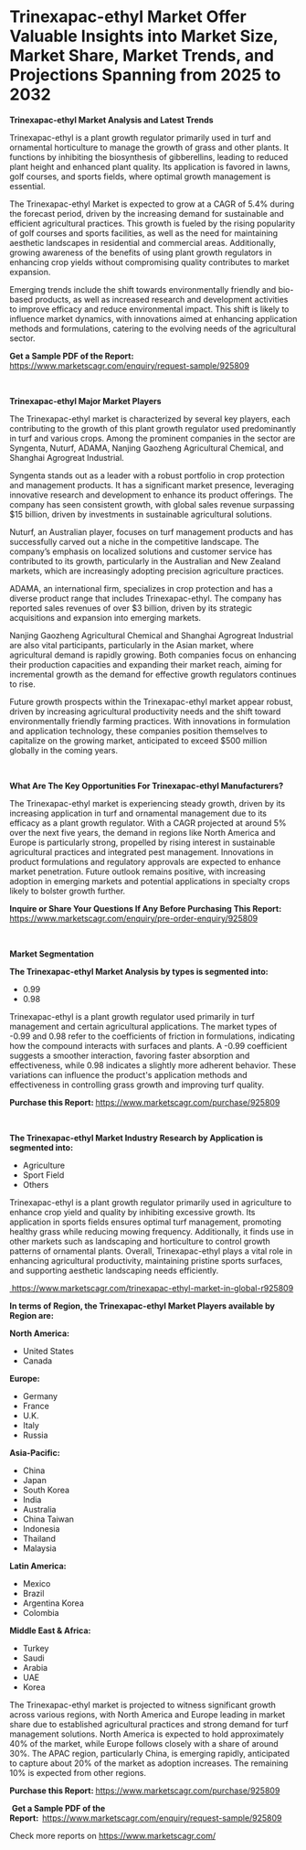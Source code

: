 <p><h1>Trinexapac-ethyl Market Offer Valuable Insights into Market Size, Market Share, Market Trends, and Projections Spanning from 2025 to 2032</h1></p><p><strong>Trinexapac-ethyl Market Analysis and Latest Trends</strong></p>
<p><p>Trinexapac-ethyl is a plant growth regulator primarily used in turf and ornamental horticulture to manage the growth of grass and other plants. It functions by inhibiting the biosynthesis of gibberellins, leading to reduced plant height and enhanced plant quality. Its application is favored in lawns, golf courses, and sports fields, where optimal growth management is essential.</p><p>The Trinexapac-ethyl Market is expected to grow at a CAGR of 5.4% during the forecast period, driven by the increasing demand for sustainable and efficient agricultural practices. This growth is fueled by the rising popularity of golf courses and sports facilities, as well as the need for maintaining aesthetic landscapes in residential and commercial areas. Additionally, growing awareness of the benefits of using plant growth regulators in enhancing crop yields without compromising quality contributes to market expansion. </p><p>Emerging trends include the shift towards environmentally friendly and bio-based products, as well as increased research and development activities to improve efficacy and reduce environmental impact. This shift is likely to influence market dynamics, with innovations aimed at enhancing application methods and formulations, catering to the evolving needs of the agricultural sector.</p></p>
<p><strong>Get a Sample PDF of the Report:&nbsp;</strong> <a href="https://www.marketscagr.com/enquiry/request-sample/925809?utm_campaign=2796&utm_medium=2&utm_source=Github&utm_content=ia&utm_term=24032025&utm_id=trinexapac-ethyl">https://www.marketscagr.com/enquiry/request-sample/925809</a></p>
<p>&nbsp;</p>
<p><strong>Trinexapac-ethyl Major Market Players</strong></p>
<p><p>The Trinexapac-ethyl market is characterized by several key players, each contributing to the growth of this plant growth regulator used predominantly in turf and various crops. Among the prominent companies in the sector are Syngenta, Nuturf, ADAMA, Nanjing Gaozheng Agricultural Chemical, and Shanghai Agrogreat Industrial.</p><p>Syngenta stands out as a leader with a robust portfolio in crop protection and management products. It has a significant market presence, leveraging innovative research and development to enhance its product offerings. The company has seen consistent growth, with global sales revenue surpassing $15 billion, driven by investments in sustainable agricultural solutions.</p><p>Nuturf, an Australian player, focuses on turf management products and has successfully carved out a niche in the competitive landscape. The company’s emphasis on localized solutions and customer service has contributed to its growth, particularly in the Australian and New Zealand markets, which are increasingly adopting precision agriculture practices.</p><p>ADAMA, an international firm, specializes in crop protection and has a diverse product range that includes Trinexapac-ethyl. The company has reported sales revenues of over $3 billion, driven by its strategic acquisitions and expansion into emerging markets.</p><p>Nanjing Gaozheng Agricultural Chemical and Shanghai Agrogreat Industrial are also vital participants, particularly in the Asian market, where agricultural demand is rapidly growing. Both companies focus on enhancing their production capacities and expanding their market reach, aiming for incremental growth as the demand for effective growth regulators continues to rise.</p><p>Future growth prospects within the Trinexapac-ethyl market appear robust, driven by increasing agricultural productivity needs and the shift toward environmentally friendly farming practices. With innovations in formulation and application technology, these companies position themselves to capitalize on the growing market, anticipated to exceed $500 million globally in the coming years.</p></p>
<p>&nbsp;</p>
<p><strong>What Are The Key Opportunities For Trinexapac-ethyl Manufacturers?</strong></p>
<p><p>The Trinexapac-ethyl market is experiencing steady growth, driven by its increasing application in turf and ornamental management due to its efficacy as a plant growth regulator. With a CAGR projected at around 5% over the next five years, the demand in regions like North America and Europe is particularly strong, propelled by rising interest in sustainable agricultural practices and integrated pest management. Innovations in product formulations and regulatory approvals are expected to enhance market penetration. Future outlook remains positive, with increasing adoption in emerging markets and potential applications in specialty crops likely to bolster growth further.</p></p>
<p><strong>Inquire or Share Your Questions If Any Before Purchasing This Report:</strong> <a href="https://www.marketscagr.com/enquiry/pre-order-enquiry/925809?utm_campaign=2796&utm_medium=2&utm_source=Github&utm_content=ia&utm_term=24032025&utm_id=trinexapac-ethyl">https://www.marketscagr.com/enquiry/pre-order-enquiry/925809</a></p>
<p>&nbsp;</p>
<p><strong>Market Segmentation</strong></p>
<p><strong>The Trinexapac-ethyl Market Analysis by types is segmented into:</strong></p>
<p><ul><li>0.99</li><li>0.98</li></ul></p>
<p><p>Trinexapac-ethyl is a plant growth regulator used primarily in turf management and certain agricultural applications. The market types of -0.99 and 0.98 refer to the coefficients of friction in formulations, indicating how the compound interacts with surfaces and plants. A -0.99 coefficient suggests a smoother interaction, favoring faster absorption and effectiveness, while 0.98 indicates a slightly more adherent behavior. These variations can influence the product's application methods and effectiveness in controlling grass growth and improving turf quality.</p></p>
<p><strong>Purchase this Report:&nbsp;</strong><a href="https://www.marketscagr.com/purchase/925809?utm_campaign=2796&utm_medium=2&utm_source=Github&utm_content=ia&utm_term=24032025&utm_id=trinexapac-ethyl">https://www.marketscagr.com/purchase/925809</a></p>
<p>&nbsp;</p>
<p><strong>The Trinexapac-ethyl Market Industry Research by Application is segmented into:</strong></p>
<p><ul><li>Agriculture</li><li>Sport Field</li><li>Others</li></ul></p>
<p><p>Trinexapac-ethyl is a plant growth regulator primarily used in agriculture to enhance crop yield and quality by inhibiting excessive growth. Its application in sports fields ensures optimal turf management, promoting healthy grass while reducing mowing frequency. Additionally, it finds use in other markets such as landscaping and horticulture to control growth patterns of ornamental plants. Overall, Trinexapac-ethyl plays a vital role in enhancing agricultural productivity, maintaining pristine sports surfaces, and supporting aesthetic landscaping needs efficiently.</p></p>
<p><a href="https://www.marketscagr.com/trinexapac-ethyl-market-in-global-r925809?utm_campaign=2796&utm_medium=2&utm_source=Github&utm_content=ia&utm_term=24032025&utm_id=trinexapac-ethyl">&nbsp;https://www.marketscagr.com/trinexapac-ethyl-market-in-global-r925809</a></p>
<p><strong>In terms of Region, the Trinexapac-ethyl Market Players available by Region are:</strong></p>
<p>
    <p> <strong> North America: </strong>
        <ul>
            <li>United States</li>
            <li>Canada</li>
        </ul>
        </p> 
    <p> <strong> Europe: </strong>
        <ul>
            <li>Germany</li>
            <li>France</li>
            <li>U.K.</li>
            <li>Italy</li>
            <li>Russia</li>
        </ul>
        </p> 
    <p> <strong> Asia-Pacific: </strong>
        <ul>
            <li>China</li>
            <li>Japan</li>
            <li>South Korea</li>
            <li>India</li>
            <li>Australia</li>
            <li>China Taiwan</li>
            <li>Indonesia</li>
            <li>Thailand</li>
            <li>Malaysia</li>
        </ul>
        </p> 
    <p> <strong> Latin America: </strong>
        <ul>
            <li>Mexico</li>
            <li>Brazil</li>
            <li>Argentina Korea</li>
            <li>Colombia</li>
        </ul>
        </p> 
    <p> <strong> Middle East & Africa: </strong>
        <ul>
            <li>Turkey</li>
            <li>Saudi</li>
            <li>Arabia</li>
            <li>UAE</li>
            <li>Korea</li>
        </ul>
    </p>
    </p>
<p><p>The Trinexapac-ethyl market is projected to witness significant growth across various regions, with North America and Europe leading in market share due to established agricultural practices and strong demand for turf management solutions. North America is expected to hold approximately 40% of the market, while Europe follows closely with a share of around 30%. The APAC region, particularly China, is emerging rapidly, anticipated to capture about 20% of the market as adoption increases. The remaining 10% is expected from other regions.</p></p>
<p><strong>Purchase this Report: </strong><a href="https://www.marketscagr.com/purchase/925809?utm_campaign=2796&utm_medium=2&utm_source=Github&utm_content=ia&utm_term=24032025&utm_id=trinexapac-ethyl">https://www.marketscagr.com/purchase/925809</a></p>
<p>&nbsp;<strong>Get a Sample PDF of the Report:&nbsp;&nbsp;</strong><a href="https://www.marketscagr.com/enquiry/request-sample/925809?utm_campaign=2796&utm_medium=2&utm_source=Github&utm_content=ia&utm_term=24032025&utm_id=trinexapac-ethyl">https://www.marketscagr.com/enquiry/request-sample/925809</a></p>
<p><strong></strong></p>
<p>Check more reports on <a href="https://www.marketscagr.com/?utm_campaign=2796&utm_medium=2&utm_source=Github&utm_content=ia&utm_term=24032025&utm_id=trinexapac-ethyl">https://www.marketscagr.com/</a></p>
